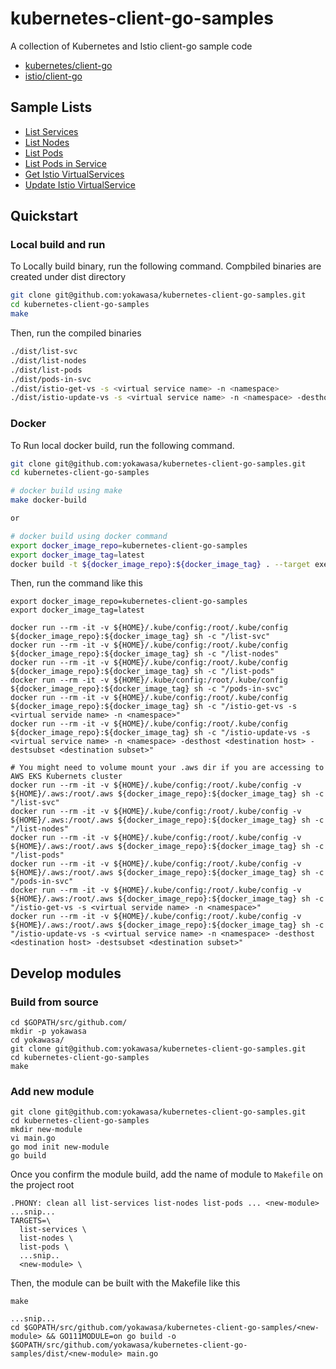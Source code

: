# kubernetes-client-go-samples
A collection of Kubernetes and Istio client-go sample code

- [kubernetes/client-go](https://github.com/kubernetes/client-go)
- [istio/client-go](https://github.com/istio/client-go)

## Sample Lists

- [List Services](list-svc)
- [List Nodes](list-nodes)
- [List Pods](list-pods)
- [List Pods in Service](pods-in-svc)
- [Get Istio VirtualServices](istio-get-vs)
- [Update Istio VirtualService](istio-update-vs)

## Quickstart

### Local build and run

To Locally build binary, run the following command. Compbiled binaries are created under dist directory
```bash
git clone git@github.com:yokawasa/kubernetes-client-go-samples.git
cd kubernetes-client-go-samples
make
```

Then, run the compiled binaries
```bash
./dist/list-svc
./dist/list-nodes
./dist/list-pods
./dist/pods-in-svc
./dist/istio-get-vs -s <virtual service name> -n <namespace>
./dist/istio-update-vs -s <virtual service name> -n <namespace> -desthost <destination host> -destsubset <destination subset>
```

### Docker

To Run local docker build, run the following command.
```bash
git clone git@github.com:yokawasa/kubernetes-client-go-samples.git
cd kubernetes-client-go-samples

# docker build using make
make docker-build

or 

# docker build using docker command
export docker_image_repo=kubernetes-client-go-samples
export docker_image_tag=latest
docker build -t ${docker_image_repo}:${docker_image_tag} . --target executor
```

Then, run the command like this
```
export docker_image_repo=kubernetes-client-go-samples
export docker_image_tag=latest

docker run --rm -it -v ${HOME}/.kube/config:/root/.kube/config ${docker_image_repo}:${docker_image_tag} sh -c "/list-svc"
docker run --rm -it -v ${HOME}/.kube/config:/root/.kube/config ${docker_image_repo}:${docker_image_tag} sh -c "/list-nodes"
docker run --rm -it -v ${HOME}/.kube/config:/root/.kube/config ${docker_image_repo}:${docker_image_tag} sh -c "/list-pods"
docker run --rm -it -v ${HOME}/.kube/config:/root/.kube/config ${docker_image_repo}:${docker_image_tag} sh -c "/pods-in-svc"
docker run --rm -it -v ${HOME}/.kube/config:/root/.kube/config ${docker_image_repo}:${docker_image_tag} sh -c "/istio-get-vs -s <virtual servide name> -n <namespace>"
docker run --rm -it -v ${HOME}/.kube/config:/root/.kube/config ${docker_image_repo}:${docker_image_tag} sh -c "/istio-update-vs -s <virtual service name> -n <namespace> -desthost <destination host> -destsubset <destination subset>"

# You might need to volume mount your .aws dir if you are accessing to AWS EKS Kubernets cluster 
docker run --rm -it -v ${HOME}/.kube/config:/root/.kube/config -v ${HOME}/.aws:/root/.aws ${docker_image_repo}:${docker_image_tag} sh -c "/list-svc"
docker run --rm -it -v ${HOME}/.kube/config:/root/.kube/config -v ${HOME}/.aws:/root/.aws ${docker_image_repo}:${docker_image_tag} sh -c "/list-nodes"
docker run --rm -it -v ${HOME}/.kube/config:/root/.kube/config -v ${HOME}/.aws:/root/.aws ${docker_image_repo}:${docker_image_tag} sh -c "/list-pods"
docker run --rm -it -v ${HOME}/.kube/config:/root/.kube/config -v ${HOME}/.aws:/root/.aws ${docker_image_repo}:${docker_image_tag} sh -c "/pods-in-svc"
docker run --rm -it -v ${HOME}/.kube/config:/root/.kube/config -v ${HOME}/.aws:/root/.aws ${docker_image_repo}:${docker_image_tag} sh -c "/istio-get-vs -s <virtual servide name> -n <namespace>"
docker run --rm -it -v ${HOME}/.kube/config:/root/.kube/config -v ${HOME}/.aws:/root/.aws ${docker_image_repo}:${docker_image_tag} sh -c "/istio-update-vs -s <virtual service name> -n <namespace> -desthost <destination host> -destsubset <destination subset>"
```

## Develop modules
### Build from source
```
cd $GOPATH/src/github.com/
mkdir -p yokawasa
cd yokawasa/
git clone git@github.com:yokawasa/kubernetes-client-go-samples.git
cd kubernetes-client-go-samples
make
```

### Add new module

```
git clone git@github.com:yokawasa/kubernetes-client-go-samples.git
cd kubernetes-client-go-samples
mkdir new-module
vi main.go
go mod init new-module
go build
```

Once you confirm the module build, add the name of module to `Makefile` on the project root

```
.PHONY: clean all list-services list-nodes list-pods ... <new-module>
...snip...
TARGETS=\
  list-services \
  list-nodes \
  list-pods \
  ...snip..
  <new-module> \

```

Then, the module can be built with the Makefile like this


```
make

...snip...
cd $GOPATH/src/github.com/yokawasa/kubernetes-client-go-samples/<new-module> && GO111MODULE=on go build -o $GOPATH/src/github.com/yokawasa/kubernetes-client-go-samples/dist/<new-module> main.go
```
